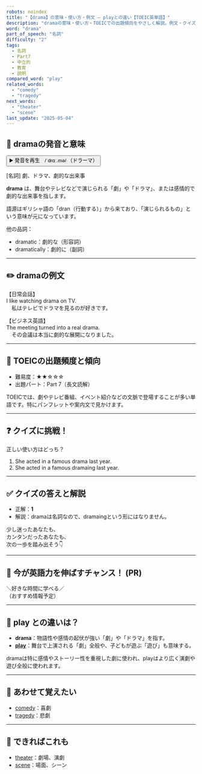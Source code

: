 ```yaml
---
robots: noindex
title: "【drama】の意味・使い方・例文 ― playとの違い【TOEIC英単語】"
description: "dramaの意味・使い方・TOEICでの出題傾向をやさしく解説。例文・クイズ付きでplayとの違いもわかりやすく学べます。"
word: "drama"
part_of_speech: "名詞"
difficulty: "2"
tags:
  - 名詞
  - Part7
  - 中立的
  - 教育
  - 説明
compared_word: "play"
related_words:
  - "comedy"
  - "tragedy"
next_words:
  - "theater"
  - "scene"
last_update: "2025-05-04"
---
```


## 🔰 dramaの発音と意味

<button class="play-audio" onclick="playTTS('drama')">
  <span class="play-audio-main">
    ▶️ 発音を再生　/ˈdrɑː.mə/
  </span>
  <span class="play-audio-sub">
    （ドラーマ）
  </span>
</button>

[名詞] 劇、ドラマ、劇的な出来事

**drama** は、舞台やテレビなどで演じられる「劇」や「ドラマ」、または感情的で劇的な出来事を指します。

語源はギリシャ語の「dran（行動する）」から来ており、「演じられるもの」という意味が元になっています。

他の品詞：  
- dramatic：劇的な（形容詞）
- dramatically：劇的に（副詞）

---

## ✏️ dramaの例文

【日常会話】  
I like watching drama on TV.  
　私はテレビでドラマを見るのが好きです。

【ビジネス英語】  
The meeting turned into a real drama.  
　その会議は本当に劇的な展開になりました。

---

## 🎯 TOEICの出題頻度と傾向

- 難易度：★★☆☆☆
- 出題パート：Part 7（長文読解）

TOEICでは、劇やテレビ番組、イベント紹介などの文脈で登場することが多い単語です。特にパンフレットや案内文で見かけます。

---

## ❓ クイズに挑戦！

正しい使い方はどっち？

1. She acted in a famous drama last year.  
2. She acted in a famous dramaing last year.

---

## ✅ クイズの答えと解説

- 正解：**1**
- 解説：dramaは名詞なので、dramaingという形にはなりません。

少し迷ったあなたも、  
カンタンだったあなたも、  
次の一歩を踏み出そう👇️

---

## 🚀 今が英語力を伸ばすチャンス！ (PR)

<div class="info-center">
＼好きな時間に学べる／<br>  
（おすすめ情報予定）
</div>

---

## 🤔  play との違いは？

- **drama**：物語性や感情の起伏が強い「劇」や「ドラマ」を指す。
- **[play](/word/play/)**：舞台で上演される「劇」全般や、子どもが遊ぶ「遊び」も意味する。

dramaは特に感情やストーリー性を重視した劇に使われ、playはより広く演劇や遊び全般に使われます。

---

## 🧩 あわせて覚えたい

- [comedy](/word/comedy/)：喜劇
- [tragedy](/word/tragedy/)：悲劇

---

## 📖 できればこれも

- [theater](/word/theater/)：劇場、演劇
- [scene](/word/scene/)：場面、シーン

<!-- cvid: aid20_bid36 -->
